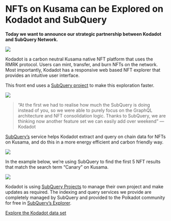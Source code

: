 # NFTs on Kusama can be Explored on Kodadot and SubQuery

**Today we want to announce our strategic partnership between Kodadot and SubQuery Network.**

![](https://miro.medium.com/max/1400/1*Y4kdG9uEoxrySzb19QKxPg.gif)

Kodadot is a carbon neutral Kusama native NFT platform that uses the RMRK protocol. Users can mint, transfer, and burn NFTs on the network. Most importantly, Kodadot has a responsive web based NFT explorer that provides an intuitive user interface.

This front end uses a [SubQuery project](https://explorer.subquery.network/subquery/vikiival/magick) to make this exploration faster.

![](https://miro.medium.com/max/1400/0*3TdpXjj1iwGNdA3n)

> “At the first we had to realise how much the SubQuery is doing instead of you, so we were able to purely focus on the GraphQL architecture and NFT consolidation logic. Thanks to SubQuery, we are thinking now another feature set we can easily add over weekend” — Kodadot

[SubQuery’s](https://subquery.network/) service helps Kodadot extract and query on chain data for NFTs on Kusama, and do this in a more energy efficient and carbon friendly way.

![](https://miro.medium.com/max/1400/0*AocvCHVWMsGtH1Oz)

In the example below, we’re using SubQuery to find the first 5 NFT results that match the search term “Canary” on Kusama.

![](https://miro.medium.com/max/1400/0*QTzLpC0D-pYWDngZ)

Kodadot is using [SubQuery Projects](https://project.subquery.network/) to manage their own project and make updates as required. The indexing and query services we provide are completely managed by SubQuery and provided to the Polkadot community for free in [SubQuery’s Explorer](https://explorer.subquery.network/).

[Explore the Kodadot data set](https://explorer.subquery.network/subquery/vikiival/magick)